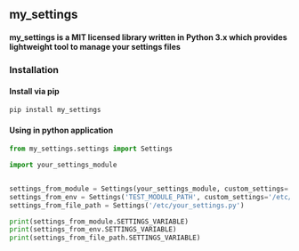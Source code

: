 ## my_settings

#### my_settings is a MIT licensed library written in Python 3.x which provides lightweight tool to manage your settings files

### Installation

#### Install via pip
```bash
pip install my_settings
```

#### Using in python application
```python
from my_settings.settings import Settings

import your_settings_module


settings_from_module = Settings(your_settings_module, custom_settings='/etc/your_settings.py')
settings_from_env = Settings('TEST_MODULE_PATH', custom_settings='/etc/your_settings.py', test_settings='test_settings.py')
settings_from_file_path = Settings('/etc/your_settings.py')

print(settings_from_module.SETTINGS_VARIABLE)
print(settings_from_env.SETTINGS_VARIABLE)
print(settings_from_file_path.SETTINGS_VARIABLE)
```
